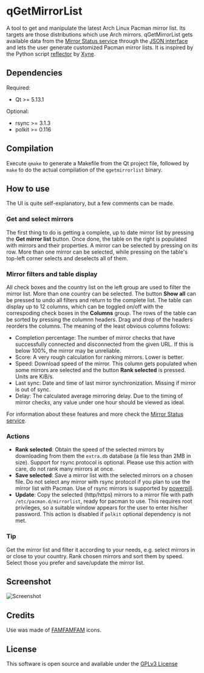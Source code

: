 # qGetMirrorList

A tool to get and manipulate the latest Arch Linux Pacman mirror list. Its targets are those distributions which use Arch mirrors. qGetMirrorList gets available data from the [Mirror Status service](https://www.archlinux.org/mirrors/status/) through the [JSON interface](https://www.archlinux.org/mirrors/status/json/) and lets the user generate customized Pacman mirror lists. It is inspired by the Python script [reflector](https://xyne.archlinux.ca/projects/reflector/) by [Xyne](https://xyne.archlinux.ca/).

## Dependencies

Required:

* Qt >= 5.13.1

Optional:

* rsync >= 3.1.3
* polkit >= 0.116

## Compilation

Execute `qmake` to generate a Makefile from the Qt project file, followed by `make` to do the actual compilation of the `qgetmirrorlist` binary.

## How to use

The UI is quite self-explanatory, but a few comments can be made.

### Get and select mirrors

The first thing to do is getting a complete, up to date mirror list by pressing the **Get mirror list** button. Once done, the table on the right is populated with mirrors and their properties. A mirror can be selected by pressing on its row. More than one mirror can be selected, while pressing on the table's top-left corner selects and deselects all of them. 

### Mirror filters and table display

All check boxes and the country list on the left group are used to filter the mirror list. More than one country can be selected. The button **Show all** can be pressed to undo all filters and return to the complete list. The table can display up to 12 columns, which can be toggled on/off with the correspoding check boxes in the **Columns** group. The rows of the table can be sorted by pressing the columnn headers. Drag and drop of the headers reorders the columns. The meaning of the least obvious columns follows:

* Completion percentage: The number of mirror checks that have successfully connected and disconnected from the given URL. If this is below 100%, the mirror may be unreliable.
* Score: A very rough calculation for ranking mirrors. Lower is better. 
* Speed: Download speed of the mirror. This column gets populated when some mirrors are selected and the button **Rank selected** is pressed. Units are KiB/s.
* Last sync: Date and time of last mirror synchronization. Missing if mirror is out of sync.
* Delay: The calculated average mirroring delay. Due to the timing of mirror checks, any value under one hour should be viewed as ideal.

For information about these features and more check the [Mirror Status service](https://www.archlinux.org/mirrors/status/).

### Actions

* **Rank selected**: Obtain the speed of the selected mirrors by downloading from them the `extra.db` database (a file less than 2MB in size). Support for rsync protocol is optional. Please use this action with care, do not rank many mirrors at once.
* **Save selected**: Save a mirror list with the selected mirrors on a chosen file. Do not select any mirror with rsync protocol if you plan to use the mirror list with Pacman. Use of rsync mirrors is supported by [powerpill](https://xyne.archlinux.ca/projects/powerpill/).
* **Update**: Copy the selected (http/https) mirrors to a mirror file with path `/etc/pacman.d/mirrorlist`, ready for pacman to use. This requires root privileges, so a suitable window appears for the user to enter his/her password. This action is disabled if `polkit` optional dependency is not met.

### Tip

Get the mirror list and filter it according to your needs, e.g. select mirrors in or close to your country. Rank chosen mirrors and sort them by speed. Select those you prefer and save/update the mirror list.

## Screenshot

![Screenshot](https://i.imgur.com/DQpEn9j.png)

## Credits

Use was made of [FAMFAMFAM](http://www.famfamfam.com/lab/icons/) icons.

## License

This software is open source and available under the [GPLv3 License](LICENSE)
